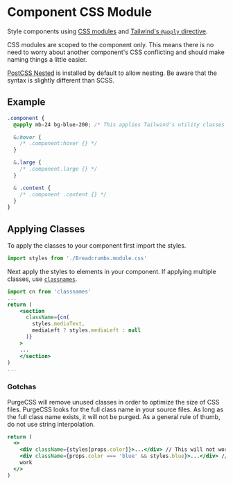 # Component CSS Module

Style components using [CSS modules](https://github.com/css-modules/css-modules) and [Tailwind's `@apply` directive](https://tailwindcss.com/docs/functions-and-directives#apply).

CSS modules are scoped to the component only. This means there is no need to worry about another component's CSS conflicting and should make naming things a little easier.

[PostCSS Nested](https://github.com/postcss/postcss-nested) is installed by default to allow nesting. Be aware that the syntax is slightly different than SCSS.

## Example

```css
.component {
  @apply mb-24 bg-blue-200; /* This applies Tailwind's utility classes */

  &:hover {
    /* .component:hover {} */
  }

  &.large {
    /* .component.large {} */
  }

  & .content {
    /* .component .content {} */
  }
}
```

## Applying Classes

To apply the classes to your component first import the styles.

```jsx
import styles from './Breadcrumbs.module.css'
```

Next apply the styles to elements in your component. If applying multiple classes, use [`classnames`](https://github.com/JedWatson/classnames).

```jsx
import cn from 'classnames'
...
return (
    <section
      className={cn(
        styles.mediaText,
        mediaLeft ? styles.mediaLeft : null
      )}
    >
    ...
    </section>
)
...
```

### Gotchas

PurgeCSS will remove unused classes in order to optimize the size of CSS files. PurgeCSS looks for the full class name in your source files. As long as the full class name exists, it will not be purged. As a general rule of thumb, do not use string interpolation.

```jsx
return (
  <>
    <div className={styles[props.color]}>...</div> // This will not work
    <div className={props.color === 'blue' && styles.blue}>...</div> // This will
    work
  </>
)
```
